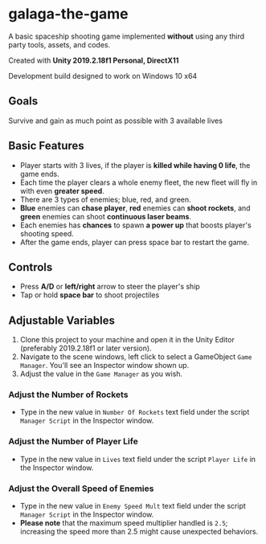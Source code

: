 # galaga-the-game

A basic spaceship shooting game implemented **without** using any third party tools, assets, and codes.

Created with **Unity 2019.2.18f1 Personal, DirectX11**

Development build designed to work on Windows 10 x64

## Goals

Survive and gain as much point as possible with 3 available lives

## Basic Features

- Player starts with 3 lives, if the player is **killed while having 0 life**, the game ends.
- Each time the player clears a whole enemy fleet, the new fleet will fly in with even **greater speed**.
- There are 3 types of enemies; blue, red, and green.
- **Blue** enemies can **chase player**, **red** enemies can **shoot rockets**, and **green** enemies can shoot **continuous laser beams**.
- Each enemies has **chances** to spawn **a power up** that boosts player's shooting speed.
- After the game ends, player can press space bar to restart the game.

## Controls

- Press **A/D** or **left/right** arrow to steer the player's ship
- Tap or hold **space bar** to shoot projectiles

## Adjustable Variables

1. Clone this project to your machine and open it in the Unity Editor (preferably 2019.2.18f1 or later version).
2. Navigate to the scene windows, left click to select a GameObject `Game Manager`. You'll see an Inspector window shown up.
3. Adjust the value in the `Game Manager` as you wish.

### Adjust the Number of Rockets

- Type in the new value in `Number Of Rockets` text field under the script `Manager Script` in the Inspector window.

### Adjust the Number of Player Life

- Type in the new value in `Lives` text field under the script `Player Life` in the Inspector window.

### Adjust the Overall Speed of Enemies

- Type in the new value in `Enemy Speed Mult` text field under the script `Manager Script` in the Inspector window.
- **Please note** that the maximum speed multiplier handled is `2.5`; increasing the speed more than 2.5 might cause unexpected behaviors.